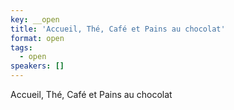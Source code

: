 ```yaml
---
key: __open
title: 'Accueil, Thé, Café et Pains au chocolat'
format: open
tags:
  - open
speakers: []
---
```

Accueil, Thé, Café et Pains au chocolat
